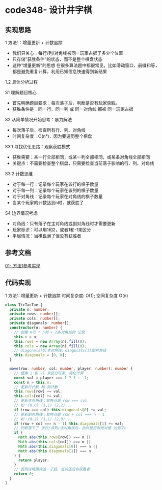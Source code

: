 # code348- 设计井字棋

## 实现思路

1 方法1：增量更新 + 计数追踪
  - 我们只关心：每行/列/对角线被同一玩家占据了多少个位置
  - 只存储"获胜条件"的状态，而不是整个棋盘状态
  - 这种"增量更新"的思想 在很多算法题中都很常见，比如滑动窗口、前缀和等，都是避免重复计算，利用已知信息快速得到新结果


1.2 具体分析过程

S1 理解题目核心
  - 首先明确题目要求：每次落子后，判断是否有玩家获胜。
  - 获胜条件是：同一行、同一列 或 同一对角线 都被 同一玩家占据

S2 从简单情况开始思考：暴力解法
  - 每次落子后，检查所有行、列、对角线
  - 时间复杂度：O(n²)，因为要遍历整个棋盘

S3.1 寻找优化思路：观察获胜模式
  - 获胜需要：某一行全部相同，或某一列全部相同，或某条对角线全部相同
  - 关键点：不需要检查整个棋盘，只需要检查当前落子影响的行、列、对角线

S3.2 计数思维
  - 对于每一行：记录每个玩家在该行的棋子数量
  - 对于每一列：记录每个玩家在该列的棋子数量
  - 对于对角线：记录每个玩家在对角线的棋子数量
  - 当某个玩家的计数达到n时，就获胜了

S4 边界情况考虑
  - 对角线：只有落子在主对角线或副对角线时才需要更新
  - 玩家标识：可以用1和2，或者1和-1来区分
  - 平局情况：当棋盘满了但没有获胜者


## 参考文档

[01- 方法1参考实现](https://leetcode.jp/leetcode-348-design-tic-tac-toe-%E8%A7%A3%E9%A2%98%E6%80%9D%E8%B7%AF%E5%88%86%E6%9E%90/)



## 代码实现

1 方法1: 增量更新 + 计数追踪  时间复杂度: O(1);  空间复杂度 O(n)

```ts
class TicTacToe {
  private n: number;
  private rows: number[];
  private cols: number[];
  private diagonals: number[];
  constructor(n: number) {
    // 创建 n行 * n列 + 2条对角线的 记录
    this.n = n;
    this.rows = new Array(n).fill(0);
    this.cols = new Array(n).fill(0);
    // diagonals[0]主对角线，diagonals[1]副对角线
    this.diagonals = [0, 0];
  }

  move(row: number, col: number, player: number): number {
    // 使用 1 和 -1 来区分玩家，简化计算
    const val = player === 1 ? 1 : -1;
    const n = this.n;
    // 更新行计数 和 列计数
    this.rows[row] += val;
    this.cols[col] += val;
    // 更新主对角线：其特点是 row === col
    // 如：(0,0) (1,1) (2,2)...
    if (row === col) this.diagonals[0] += val;
    // 更新副对角线：其特点是 row + col === n - 1
    // 如：(0,2) (1,1) (2,0)...
    if (row + col === n - 1) this.diagonals[1] += val;
    // 判断落下了 该行/该列/该对角线后，此时是否有绝对值 达到了n
    if (
      Math.abs(this.rows[row]) === n ||
      Math.abs(this.cols[col]) === n ||
      Math.abs(this.diagonals[0]) === n ||
      Math.abs(this.diagonals[1]) === n
    ) {
      return player;
    }
    // 否则说明落完这一子后，当前还没有获胜者
    return 0;
  }
}
```